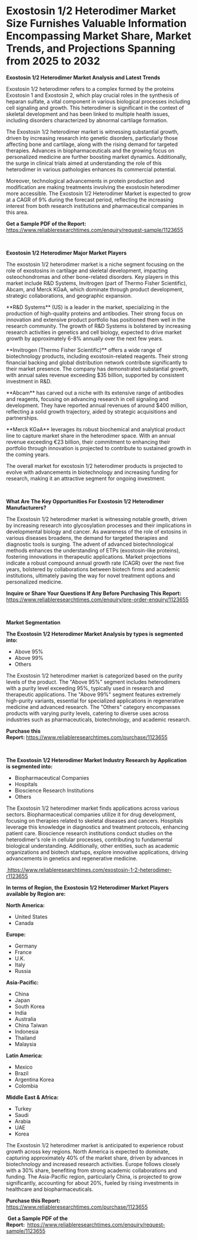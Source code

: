 <p><h1>Exostosin 1/2 Heterodimer Market Size Furnishes Valuable Information Encompassing Market Share, Market Trends, and Projections Spanning from 2025 to 2032</h1></p><p><strong>Exostosin 1/2 Heterodimer Market Analysis and Latest Trends</strong></p>
<p><p>Exostosin 1/2 heterodimer refers to a complex formed by the proteins Exostosin 1 and Exostosin 2, which play crucial roles in the synthesis of heparan sulfate, a vital component in various biological processes including cell signaling and growth. This heterodimer is significant in the context of skeletal development and has been linked to multiple health issues, including disorders characterized by abnormal cartilage formation.</p><p>The Exostosin 1/2 heterodimer market is witnessing substantial growth, driven by increasing research into genetic disorders, particularly those affecting bone and cartilage, along with the rising demand for targeted therapies. Advances in biopharmaceuticals and the growing focus on personalized medicine are further boosting market dynamics. Additionally, the surge in clinical trials aimed at understanding the role of this heterodimer in various pathologies enhances its commercial potential.</p><p>Moreover, technological advancements in protein production and modification are making treatments involving the exostosin heterodimer more accessible. The Exostosin 1/2 Heterodimer Market is expected to grow at a CAGR of 9% during the forecast period, reflecting the increasing interest from both research institutions and pharmaceutical companies in this area.</p></p>
<p><strong>Get a Sample PDF of the Report:&nbsp;</strong> <a href="https://www.reliableresearchtimes.com/enquiry/request-sample/1123655?utm_campaign=2719&utm_medium=2&utm_source=Github&utm_content=ia&utm_term=13042025&utm_id=exostosin-12-heterodimer">https://www.reliableresearchtimes.com/enquiry/request-sample/1123655</a></p>
<p>&nbsp;</p>
<p><strong>Exostosin 1/2 Heterodimer Major Market Players</strong></p>
<p><p>The exostosin 1/2 heterodimer market is a niche segment focusing on the role of exostosins in cartilage and skeletal development, impacting osteochondromas and other bone-related disorders. Key players in this market include R&D Systems, Invitrogen (part of Thermo Fisher Scientific), Abcam, and Merck KGaA, which dominate through product development, strategic collaborations, and geographic expansion.</p><p>**R&D Systems** (US) is a leader in the market, specializing in the production of high-quality proteins and antibodies. Their strong focus on innovation and extensive product portfolio has positioned them well in the research community. The growth of R&D Systems is bolstered by increasing research activities in genetics and cell biology, expected to drive market growth by approximately 6-8% annually over the next few years.</p><p>**Invitrogen (Thermo Fisher Scientific)** offers a wide range of biotechnology products, including exostosin-related reagents. Their strong financial backing and global distribution network contribute significantly to their market presence. The company has demonstrated substantial growth, with annual sales revenue exceeding $35 billion, supported by consistent investment in R&D.</p><p>**Abcam** has carved out a niche with its extensive range of antibodies and reagents, focusing on advancing research in cell signaling and development. They have reported annual revenues of around $400 million, reflecting a solid growth trajectory, aided by strategic acquisitions and partnerships.</p><p>**Merck KGaA** leverages its robust biochemical and analytical product line to capture market share in the heterodimer space. With an annual revenue exceeding €23 billion, their commitment to enhancing their portfolio through innovation is projected to contribute to sustained growth in the coming years.</p><p>The overall market for exostosin 1/2 heterodimer products is projected to evolve with advancements in biotechnology and increasing funding for research, making it an attractive segment for ongoing investment.</p></p>
<p>&nbsp;</p>
<p><strong>What Are The Key Opportunities For Exostosin 1/2 Heterodimer Manufacturers?</strong></p>
<p><p>The Exostosin 1/2 heterodimer market is witnessing notable growth, driven by increasing research into glycosylation processes and their implications in developmental biology and cancer. As awareness of the role of extosins in various diseases broadens, the demand for targeted therapies and diagnostic tools is surging. The advent of advanced biotechnological methods enhances the understanding of ETPs (exostosin-like proteins), fostering innovations in therapeutic applications. Market projections indicate a robust compound annual growth rate (CAGR) over the next five years, bolstered by collaborations between biotech firms and academic institutions, ultimately paving the way for novel treatment options and personalized medicine.</p></p>
<p><strong>Inquire or Share Your Questions If Any Before Purchasing This Report:</strong> <a href="https://www.reliableresearchtimes.com/enquiry/pre-order-enquiry/1123655?utm_campaign=2719&utm_medium=2&utm_source=Github&utm_content=ia&utm_term=13042025&utm_id=exostosin-12-heterodimer">https://www.reliableresearchtimes.com/enquiry/pre-order-enquiry/1123655</a></p>
<p>&nbsp;</p>
<p><strong>Market Segmentation</strong></p>
<p><strong>The Exostosin 1/2 Heterodimer Market Analysis by types is segmented into:</strong></p>
<p><ul><li>Above 95%</li><li>Above 99%</li><li>Others</li></ul></p>
<p><p>The Exostosin 1/2 heterodimer market is categorized based on the purity levels of the product. The "Above 95%" segment includes heterodimers with a purity level exceeding 95%, typically used in research and therapeutic applications. The "Above 99%" segment features extremely high-purity variants, essential for specialized applications in regenerative medicine and advanced research. The "Others" category encompasses products with varying purity levels, catering to diverse uses across industries such as pharmaceuticals, biotechnology, and academic research.</p></p>
<p><strong>Purchase this Report:&nbsp;</strong><a href="https://www.reliableresearchtimes.com/purchase/1123655?utm_campaign=2719&utm_medium=2&utm_source=Github&utm_content=ia&utm_term=13042025&utm_id=exostosin-12-heterodimer">https://www.reliableresearchtimes.com/purchase/1123655</a></p>
<p>&nbsp;</p>
<p><strong>The Exostosin 1/2 Heterodimer Market Industry Research by Application is segmented into:</strong></p>
<p><ul><li>Biopharmaceutical Companies</li><li>Hospitals</li><li>Bioscience Research Institutions</li><li>Others</li></ul></p>
<p><p>The Exostosin 1/2 heterodimer market finds applications across various sectors. Biopharmaceutical companies utilize it for drug development, focusing on therapies related to skeletal diseases and cancers. Hospitals leverage this knowledge in diagnostics and treatment protocols, enhancing patient care. Bioscience research institutions conduct studies on the heterodimer's role in cellular processes, contributing to fundamental biological understanding. Additionally, other entities, such as academic organizations and biotech startups, explore innovative applications, driving advancements in genetics and regenerative medicine.</p></p>
<p><a href="https://www.reliableresearchtimes.com/exostosin-1-2-heterodimer-r1123655?utm_campaign=2719&utm_medium=2&utm_source=Github&utm_content=ia&utm_term=13042025&utm_id=exostosin-12-heterodimer">&nbsp;https://www.reliableresearchtimes.com/exostosin-1-2-heterodimer-r1123655</a></p>
<p><strong>In terms of Region, the Exostosin 1/2 Heterodimer Market Players available by Region are:</strong></p>
<p>
    <p> <strong> North America: </strong>
        <ul>
            <li>United States</li>
            <li>Canada</li>
        </ul>
        </p> 
    <p> <strong> Europe: </strong>
        <ul>
            <li>Germany</li>
            <li>France</li>
            <li>U.K.</li>
            <li>Italy</li>
            <li>Russia</li>
        </ul>
        </p> 
    <p> <strong> Asia-Pacific: </strong>
        <ul>
            <li>China</li>
            <li>Japan</li>
            <li>South Korea</li>
            <li>India</li>
            <li>Australia</li>
            <li>China Taiwan</li>
            <li>Indonesia</li>
            <li>Thailand</li>
            <li>Malaysia</li>
        </ul>
        </p> 
    <p> <strong> Latin America: </strong>
        <ul>
            <li>Mexico</li>
            <li>Brazil</li>
            <li>Argentina Korea</li>
            <li>Colombia</li>
        </ul>
        </p> 
    <p> <strong> Middle East & Africa: </strong>
        <ul>
            <li>Turkey</li>
            <li>Saudi</li>
            <li>Arabia</li>
            <li>UAE</li>
            <li>Korea</li>
        </ul>
    </p>
    </p>
<p><p>The Exostosin 1/2 heterodimer market is anticipated to experience robust growth across key regions. North America is expected to dominate, capturing approximately 40% of the market share, driven by advances in biotechnology and increased research activities. Europe follows closely with a 30% share, benefiting from strong academic collaborations and funding. The Asia-Pacific region, particularly China, is projected to grow significantly, accounting for about 20%, fueled by rising investments in healthcare and biopharmaceuticals.</p></p>
<p><strong>Purchase this Report: </strong><a href="https://www.reliableresearchtimes.com/purchase/1123655?utm_campaign=2719&utm_medium=2&utm_source=Github&utm_content=ia&utm_term=13042025&utm_id=exostosin-12-heterodimer">https://www.reliableresearchtimes.com/purchase/1123655</a></p>
<p>&nbsp;<strong>Get a Sample PDF of the Report:&nbsp;&nbsp;</strong><a href="https://www.reliableresearchtimes.com/enquiry/request-sample/1123655?utm_campaign=2719&utm_medium=2&utm_source=Github&utm_content=ia&utm_term=13042025&utm_id=exostosin-12-heterodimer">https://www.reliableresearchtimes.com/enquiry/request-sample/1123655</a></p>
<p><strong></strong></p>
<p><p></p><p></p><p></p></p>